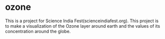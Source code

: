 # ozone

This is a project for Science India Fest(scienceindiafest.org). This project is to make a visualization of the Ozone layer around earth and the values of its concentration around the globe.
